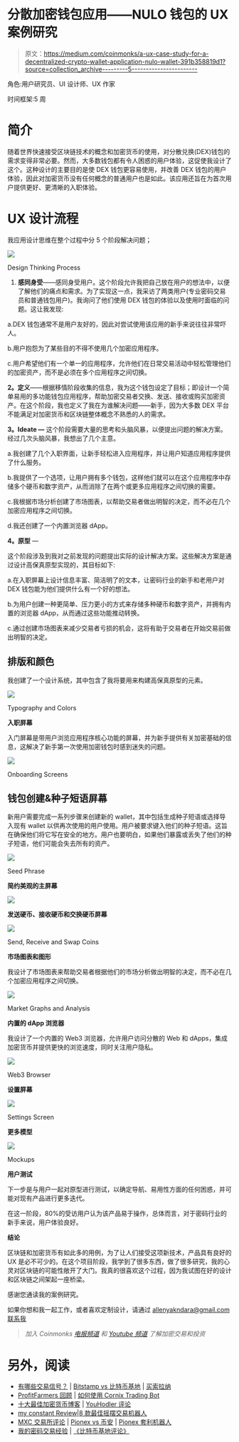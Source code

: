 # 分散加密钱包应用——NULO 钱包的 UX 案例研究

> 原文：<https://medium.com/coinmonks/a-ux-case-study-for-a-decentralized-crypto-wallet-application-nulo-wallet-391b358819d1?source=collection_archive---------5----------------------->

角色:用户研究员、UI 设计师、UX 作家

时间框架:5 周

# **简介**

随着世界快速接受区块链技术的概念和加密货币的使用，对分散兑换(DEX)钱包的需求变得非常必要。然而，大多数钱包都有令人困惑的用户体验，这促使我设计了这个。这种设计的主要目的是使 DEX 钱包更容易使用，并改善 DEX 钱包的用户体验，因此对加密货币没有任何概念的普通用户也是如此。该应用还旨在为首次用户提供更好、更清晰的入职体验。

# **UX 设计流程**

我应用设计思维在整个过程中分 5 个阶段解决问题；

![](img/1604312c5b705e661d37a2fe7bd814d2.png)

Design Thinking Process

1.  **感同身受**——感同身受用户。这个阶段允许我把自己放在用户的想法中，以便了解他们的痛点和需求。为了实现这一点，我采访了两类用户(专业密码交易员和普通钱包用户)。我询问了他们使用 DEX 钱包的体验以及使用时面临的问题。这让我发现:

a.DEX 钱包通常不是用户友好的，因此对尝试使用该应用的新手来说往往非常吓人。

b.用户抱怨为了某些目的不得不使用几个加密应用程序。

c.用户希望他们有一个单一的应用程序，允许他们在日常交易活动中轻松管理他们的加密资产，而不是必须在多个应用程序之间切换。

**2。定义**——根据移情阶段收集的信息，我为这个钱包设定了目标；即设计一个简单易用的多功能钱包应用程序，帮助加密交易者交换、发送、接收或购买加密资产。在这个阶段，我也定义了我在为谁解决问题——新手，因为大多数 DEX 平台不能满足对加密货币和区块链整体概念不熟悉的人的需求。

**3。Ideate —** 这个阶段需要大量的思考和头脑风暴，以便提出问题的解决方案。经过几次头脑风暴，我想出了几个主意。

a.我创建了几个入职界面，让新手轻松进入应用程序，并让用户知道应用程序提供了什么服务。

b.我提供了一个选项，让用户拥有多个钱包，这样他们就可以在这个应用程序中存储多个硬币和数字资产，从而消除了在两个或更多应用程序之间切换的需要。

c.我根据市场分析创建了市场图表，以帮助交易者做出明智的决定，而不必在几个加密应用程序之间切换。

d.我还创建了一个内置浏览器 dApp。

**4。原型** —

这个阶段涉及到我对之前发现的问题提出实际的设计解决方案。这些解决方案是通过设计高保真原型实现的，其目标如下:

a.在入职屏幕上设计信息丰富、简洁明了的文本，让密码行业的新手和老用户对 DEX 钱包能为他们提供什么有一个好的想法。

b.为用户创建一种更简单、压力更小的方式来存储多种硬币和数字资产，并拥有内置的浏览器 dApp，从而通过这些功能推动转换。

c.通过创建市场图表来减少交易者亏损的机会，这将有助于交易者在开始交易前做出明智的决定。

## 排版和颜色

我创建了一个设计系统，其中包含了我将要用来构建高保真原型的元素。

![](img/9e19dd412883abfa4655fa9c6fdfa03a.png)

Typography and Colors

**入职屏幕**

入门屏幕是带用户浏览应用程序核心功能的屏幕，并为新手提供有关加密基础的信息，这解决了新手第一次使用加密钱包时感到迷失的问题。

![](img/90c71c26d1cc393e9942e5895e44069e.png)

Onboarding Screens

## **钱包创建&种子短语屏幕**

新用户需要完成一系列步骤来创建新的 wallet，其中包括生成种子短语或选择导入现有 wallet 以供再次使用的用户使用。用户被要求键入他们的种子短语。这旨在确保他们将它写在安全的地方。用户也要明白，如果他们暴露或丢失了他们的种子短语，他们可能会失去所有的资产。

![](img/c82a43e7a518f3425bb6edaf1453a27e.png)

Seed Phrase

**简约美观的主屏幕**

![](img/9e8ea8382dd4c2a2aacc16b4dcb86516.png)

**发送硬币、接收硬币和交换硬币屏幕**

![](img/ef5b1eda9f5032a5c13462218177656f.png)

Send, Receive and Swap Coins

**市场图表和图形**

我设计了市场图表来帮助交易者根据他们的市场分析做出明智的决定，而不必在几个加密应用程序之间切换。

![](img/837e636ec59b9a13e27587e7f7596cfc.png)

Market Graphs and Analysis

**内置的 dApp 浏览器**

我设计了一个内置的 Web3 浏览器，允许用户访问分散的 Web 和 dApps，集成加密货币并提供更快的浏览速度，同时关注用户隐私。

![](img/4b88785dc27d82df9cf8a4a09faab213.png)

Web3 Browser

**设置屏幕**

![](img/caad7a1fefea611041eee895a05262d8.png)

Settings Screen

**更多模型**

![](img/0014de60c53f531dbbe00fd69f600a72.png)

Mockups

**用户测试**

下一步是与用户一起对原型进行测试，以确定导航、易用性方面的任何困惑，并可能对现有产品进行更多迭代。

在这一阶段，80%的受访用户认为该产品易于操作，总体而言，对于密码行业的新手来说，用户体验良好。

**结论**

区块链和加密货币有如此多的用例，为了让人们接受这项新技术，产品具有良好的 UX 是必不可少的。在这个项目阶段，我学到了很多东西，做了很多研究，我的心灵对区块链的可能性敞开了大门。我真的很喜欢这个过程，因为我试图在好的设计和区块链之间架起一座桥梁。

感谢您通读我的案例研究。

如果你想和我一起工作，或者喜欢定制设计，请通过 allenyakndara@gmail.com[联系我](http://allenyakndara@gmail.com)

> *加入 Coinmonks* [*电报频道*](https://t.me/coincodecap) *和* [*Youtube 频道*](https://www.youtube.com/c/coinmonks/videos) *了解加密交易和投资*

# 另外，阅读

*   [有哪些交易信号？](https://coincodecap.com/trading-signal) | [Bitstamp vs 比特币基地](https://coincodecap.com/bitstamp-coinbase) | [买索拉纳](https://coincodecap.com/buy-solana)
*   [ProfitFarmers 回顾](https://coincodecap.com/profitfarmers-review) | [如何使用 Cornix Trading Bot](https://coincodecap.com/cornix-trading-bot)
*   [十大最佳加密货币博客](https://coincodecap.com/best-cryptocurrency-blogs) | [YouHodler 评论](https://coincodecap.com/youhodler-review)
*   [my constant Review](https://coincodecap.com/myconstant-review)|[8 款最佳摇摆交易机器人](https://coincodecap.com/best-swing-trading-bots)
*   [MXC 交易所评论](/coinmonks/mxc-exchange-review-3af0ec1cba8c) | [Pionex vs 币安](https://coincodecap.com/pionex-vs-binance) | [Pionex 套利机器人](https://coincodecap.com/pionex-arbitrage-bot)
*   [我的密码交易经验](/coinmonks/my-experience-with-crypto-copy-trading-d6feb2ce3ac5) | [《比特币基地评论》](/coinmonks/coinbase-review-6ef4e0f56064)